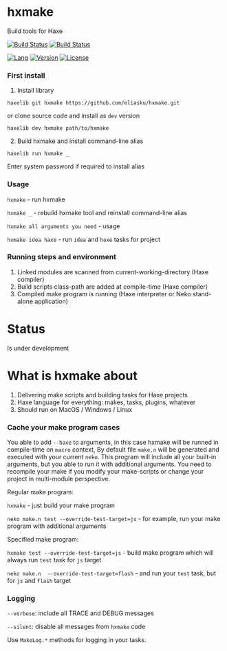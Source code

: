 # hxmake
Build tools for Haxe

[![Build Status](https://travis-ci.org/eliasku/hxmake.svg?branch=develop)](https://travis-ci.org/eliasku/hxmake)
[![Build Status](https://ci.appveyor.com/api/projects/status/lxmpp7d9pfoyd7dq/branch/develop?svg=true)](https://ci.appveyor.com/project/eliasku/hxmake)

[![Lang](https://img.shields.io/badge/language-haxe-orange.svg)](http://haxe.org)
[![Version](https://img.shields.io/badge/version-v0.1.4-green.svg)](https://github.com/eliasku/hxmake)
[![License](https://img.shields.io/badge/license-MIT-blue.svg)](http://opensource.org/licenses/MIT)

### First install
1. Install library

`haxelib git hxmake https://github.com/eliasku/hxmake.git`

or clone source code and install as `dev` version

`haxelib dev hxmake path/to/hxmake`

2. Build hxmake and install command-line alias

`haxelib run hxmake _`

Enter system password if required to install alias

### Usage
`hxmake` - run hxmake

`hxmake _` - rebuild hxmake tool and reinstall command-line alias

`hxmake all arguments you need` - usage

`hxmake idea haxe` - run `idea` and `haxe` tasks for project

### Running steps and environment
1. Linked modules are scanned from current-working-directory (Haxe compiler)
2. Build scripts class-path are added at compile-time (Haxe compiler)
3. Compiled make program is running (Haxe interpreter or Neko stand-alone application)

# Status
Is under development

# What is hxmake about
1. Delivering make scripts and building tasks for Haxe projects
2. Haxe language for everything: makes, tasks, plugins, whatever
3. Should run on MacOS / Windows / Linux

### Cache your make program cases

You able to add `--haxe` to arguments, in this case hxmake will be runned in compile-time on `macro` context,
By default file `make.n` will be generated and executed with your current `neko`. This program will include all your built-in arguments,
but you able to run it with additional arguments. You need to recompile your make if you modify your make-scripts or
change your project in multi-module perspective.

Regular make program:

`hxmake` - just build your make program

`neko make.n test --override-test-target=js` - for example, run your make program with additional arguments

Specified make program:

`hxmake test --override-test-target=js` - build make program which will always run `test` task for `js` target

`neko make.n  --override-test-target=flash` - and run your `test` task, but for `js` and `flash` target

### Logging

`--verbose`: include all TRACE and DEBUG messages

`--silent`: disable all messages from `hxmake` code

Use `MakeLog.*` methods for logging in your tasks.
